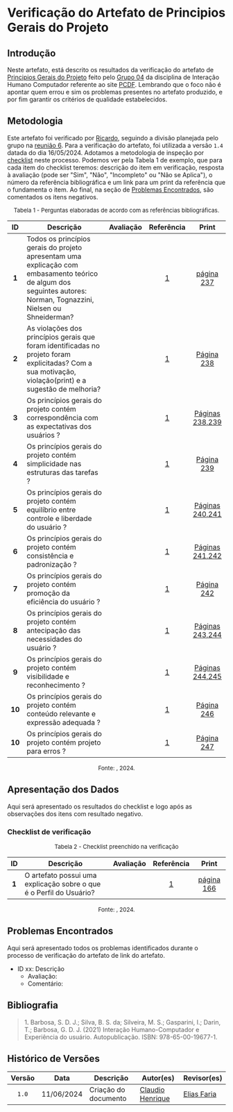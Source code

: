 # Verificação do Artefato de Principios Gerais do Projeto

## Introdução

Neste artefato, está descrito os resultados da verificação do artefato de [Principios Gerais do Projeto](https://interacao-humano-computador.github.io/2024.1-PCDF/analise_requisitos2/principios_gerais/) feito pelo [Grupo 04](https://interacao-humano-computador.github.io/2024.1-PCDF/) da disciplina de Interação Humano Computador referente ao site [PCDF](https://www.pcdf.df.gov.br/). Lembrando que o foco não é apontar quem errou e sim os problemas presentes no artefato produzido, e por fim garantir os critérios de qualidade estabelecidos.

## Metodologia

Este artefato foi verificado por [Ricardo](https://github.com/avmricardo), seguindo a divisão planejada pelo grupo na [reunião 6](https://interacao-humano-computador.github.io/2024.1-Correios/atas/ata6/). Para a verificação do artefato, foi utilizada a versão `1.4` datada do dia 16/05/2024. Adotamos a metodologia de inspeção por [checklist](#checklist-de-verificacao) neste processo. Podemos ver pela Tabela 1 de exemplo, que para cada item do checklist teremos: descrição do item em verificação, resposta à avaliação (pode ser "Sim", "Não", "Incompleto" ou "Não se Aplica"), o número da referência bibliográfica e um link para um print da referência que o fundamenta o item. Ao final, na seção de [Problemas Encontrados](#problemas-encontrados), são comentados os itens negativos.

<font size="2"><p style="text-align: center">Tabela 1 - Perguntas elaboradas de acordo com as referências bibliográficas.</p></font>

<center>

| ID | Descrição | Avaliação | Referência | Print |
|:--:| --------- | :-------: | :--------: | :---: |
| **1** | Todos os princípios gerais do projeto apresentam uma explicação com embasamento teórico de algum dos seguintes autores: Norman, Tognazzini, Nielsen ou Shneiderman? |  | <a href="#ref1">1</a> | [página 237](../../../../../assets/prints_verificacao/claudio/pag237principios.png) |
| **2** | As violações dos princípios gerais que foram identificadas no projeto foram explicitadas? Com a sua motivação, violação(print) e a sugestão de melhoria? |  | <a href="#ref1">1</a> | [Página 238](../../../../../assets/prints_verificacao/claudio/pag238principios.png) |
| **3** | Os princípios gerais do projeto contém correspondência com as expectativas dos usuários ? |  | <a href="#ref1">1</a> | [Páginas 238,239](../../../../../assets/prints_verificacao/claudio/pag238-239expectativa.png) |
| **4** | Os princípios gerais do projeto contém simplicidade nas estruturas das tarefas ? |  | <a href="#ref1">1</a> | [Página 239](../../../../../assets/prints_verificacao/claudio/pag239simplicidade.png) |
| **5** | Os princípios gerais do projeto contém equilíbrio entre controle e liberdade do usuário ? |  | <a href="#ref1">1</a> | [Páginas 240,241](../../../../../assets/prints_verificacao/claudio/pag240-241controle.png) |
| **6** | Os princípios gerais do projeto contém consistência e padronização ? |  | <a href="#ref1">1</a> | [Páginas 241,242](../../../../../assets/prints_verificacao/claudio/pag241-242consistencia.png) |
| **7** | Os princípios gerais do projeto contém promoção da eficiência do usuário ? |  | <a href="#ref1">1</a> | [Página 242](../../../../../assets/prints_verificacao/claudio/pag242eficiencia.png) |
| **8** | Os princípios gerais do projeto contém antecipação das necessidades do usuário ? |  | <a href="#ref1">1</a> | [Páginas 243,244](../../../../../assets/prints_verificacao/claudio/pag243-244antecipacao.png) |
| **9** | Os princípios gerais do projeto contém visibilidade e reconhecimento ? |  | <a href="#ref1">1</a> | [Páginas 244,245](../../../../../assets/prints_verificacao/claudio/pag244-245visibilidade.png) |
| **10** | Os princípios gerais do projeto contém conteúdo relevante e expressão adequada ?	 |  | <a href="#ref1">1</a> | [Página 246](../../../../../assets/prints_verificacao/claudio/pag246conteudo.png) |
| **10** | Os princípios gerais do projeto contém projeto para erros ? |  | <a href="#ref1">1</a> | [Página 247](../../../../../assets/prints_verificacao/claudio/pag247erros.png) |


</center>

<font size="2"><p style="text-align: center">Fonte: [](https://github.com/), 2024.</p></font>

## Apresentação dos Dados

Aqui será apresentado os resultados do checklist e logo após as observações dos itens com resultado negativo.

### Checklist de verificação

<font size="2"><p style="text-align: center">Tabela 2 - Checklist preenchido na verificação</p></font>

<center>

| ID | Descrição | Avaliação | Referência | Print |
|:--:| --------- | :-------: | :--------: | :---: |
| **1** | O artefato possui uma explicação sobre o que é o Perfil do Usuário? |  | <a href="#ref1">1</a> | [página 166]() |

</center>

<font size="2"><p style="text-align: center">Fonte: [](https://github.com/), 2024.</p></font>


## Problemas Encontrados

Aqui será apresentado todos os problemas identificados durante o processo de verificação do artefato de link do artefato.

- ID xx: Descrição
    - Avaliação:
    - Comentário:

## Bibliografia


> 1<a id="ref1">.</a> Barbosa, S. D. J.; Silva, B. S. da; Silveira, M. S.; Gasparini, I.; Darin, T.; Barbosa, G. D. J. (2021) Interação Humano-Computador e Experiência do usuário. Autopublicação. ISBN: 978-65-00-19677-1.


## Histórico de Versões

| Versão | Data | Descrição | Autor(es) | Revisor(es) |
| :----: | :--: | --------- | ----------- | ------ |
| `1.0`  | 11/06/2024 | Criação do documento |[Claudio Henrique](https://github.com/claudiohsc) | [Elias Faria][EliasGH] |

[ClaudioGH]: https://github.com/claudiohsc
[EliasGH]: https://github.com/EliasOliver21
[GabrielBGH]: https://github.com/Bertolazi
[GabrielFGH]: https://github.com/MMcLovin
[PabloGH]: https://github.com/pabloheika
[RicardoGH]: https://www.github.com/avmricardo


